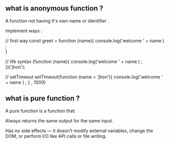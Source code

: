## what is anonymous function ?

A function not having it's own name or identifier .

implement ways :

// first way
const greet = function (name){
    console.log('welcome ' + name ) ;  
}

// iife syntax 
(function (name){
    console.log('welcome ' + name ) ;  
})('jhon');

// setTimeout
setTimeout(function (name = 'jhon'){
    console.log('welcome ' + name ) ; 
} , 1000)

## what is pure function ?

A pure function is a function that:

Always returns the same output for the same input.

Has no side effects — it doesn’t modify external variables, change the DOM, or perform I/O like API calls or file writing.
